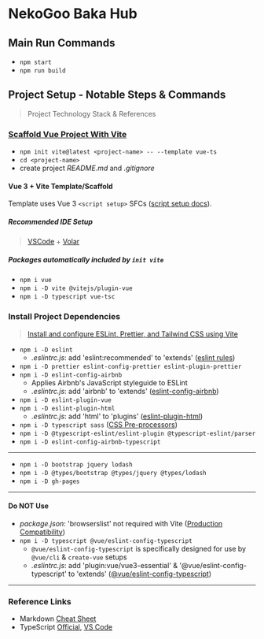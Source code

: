 # NekoGoo Baka Hub

## Main Run Commands

- `npm start`
- `npm run build`

## Project Setup - Notable Steps & Commands

> Project Technology Stack & References

### [Scaffold Vue Project With Vite](https://vitejs.dev/guide/#scaffolding-your-first-vite-project)

- `npm init vite@latest <project-name> -- --template vue-ts`
- `cd <project-name>`
- create project _README.md_ and _.gitignore_

#### Vue 3 + Vite Template/Scaffold

Template uses Vue 3 `<script setup>` SFCs ([script setup docs](https://v3.vuejs.org/api/sfc-script-setup.html#sfc-script-setup)).

##### Recommended IDE Setup

> [VSCode](https://code.visualstudio.com) + [Volar](https://marketplace.visualstudio.com/items?itemName=johnsoncodehk.volar)

##### Packages automatically included by `init vite`

- `npm i vue`
- `npm i -D vite @vitejs/plugin-vue`
- `npm i -D typescript vue-tsc`

### Install Project Dependencies

> [Install and configure ESLint, Prettier, and Tailwind CSS using Vite](https://vuejsexamples.com/install-and-configure-eslint-prettier-and-tailwind-css-using-vite)

- `npm i -D eslint`
  - _.eslintrc.js_: add 'eslint:recommended' to 'extends' ([eslint rules](https://eslint.org/docs/rules))
- `npm i -D prettier eslint-config-prettier eslint-plugin-prettier`
- `npm i -D eslint-config-airbnb`
  - Applies Airbnb's JavaScript styleguide to ESLint
  - _.eslintrc.js_: add 'airbnb' to 'extends' ([eslint-config-airbnb](https://www.npmjs.com/package/eslint-config-airbnb))
- `npm i -D eslint-plugin-vue`
- `npm i -D eslint-plugin-html`
  - _.eslintrc.js_: add 'html' to 'plugins' ([eslint-plugin-html](https://github.com/BenoitZugmeyer/eslint-plugin-html))
- `npm i -D typescript sass` ([CSS Pre-processors](https://vitejs.dev/guide/features.html#css-pre-processors))
- `npm i -D @typescript-eslint/eslint-plugin @typescript-eslint/parser`
- `npm i -D eslint-config-airbnb-typescript`

---

- `npm i -D bootstrap jquery lodash`
- `npm i -D @types/bootstrap @types/jquery @types/lodash`
- `npm i -D gh-pages`

---

#### Do NOT Use

- _package.json_: 'browserslist' not required with Vite ([Production Compatibility](https://vitejs.dev/guide/build.html))
- `npm i -D typescript @vue/eslint-config-typescript`
  - `@vue/eslint-config-typescript` is specifically designed for use by `@vue/cli` & `create-vue` setups
  - _.eslintrc.js_: add 'plugin:vue/vue3-essential' & '@vue/eslint-config-typescript' to 'extends' ([@vue/eslint-config-typescript](https://www.npmjs.com/package/@vue/eslint-config-typescript))

---

### Reference Links

- Markdown [Cheat Sheet](https://www.markdownguide.org/cheat-sheet 'A quick reference to the Markdown syntax')
- TypeScript [Official](https://www.typescriptlang.org/docs 'TypeScript Official Documentation'), [VS Code](https://code.visualstudio.com/docs/languages/typescript 'TypeScript in Visual Studio Code')
